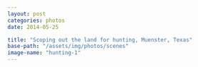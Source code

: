 ```yaml
---
layout: post
categories: photos
date: 2014-05-25

title: "Scoping out the land for hunting, Muenster, Texas"
base-path: "/assets/img/photos/scenes"
image-name: "hunting-1"
---
```

